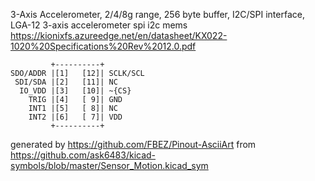 3-Axis Accelerometer, 2/4/8g range, 256 byte buffer, I2C/SPI interface, LGA-12
3-axis accelerometer spi i2c mems
https://kionixfs.azureedge.net/en/datasheet/KX022-1020%20Specifications%20Rev%2012.0.pdf


	         +----------+
	SDO/ADDR |[1]   [12]| SCLK/SCL
	 SDI/SDA |[2]   [11]| NC
	  IO_VDD |[3]   [10]| ~{CS}
	    TRIG |[4]   [ 9]| GND
	    INT1 |[5]   [ 8]| NC
	    INT2 |[6]   [ 7]| VDD
	         +----------+


generated by https://github.com/FBEZ/Pinout-AsciiArt from https://github.com/ask6483/kicad-symbols/blob/master/Sensor_Motion.kicad_sym